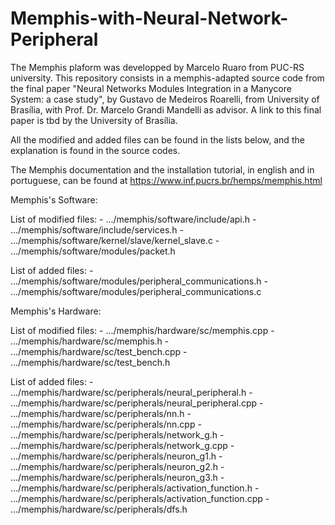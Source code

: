 # Memphis-with-Neural-Network-Peripheral
  The Memphis plaform was developped by Marcelo Ruaro from PUC-RS university. This repository consists in a memphis-adapted source code from the final paper "Neural Networks Modules Integration in a Manycore System: a case study", by Gustavo de Medeiros Roarelli, from University of Brasília, with Prof. Dr. Marcelo Grandi Mandelli as advisor. A link to this final  paper is tbd by the University of Brasília.
  
  All the modified and added  files can be found in the lists below, and the explanation is found in the source codes. 

  The Memphis documentation and the installation tutorial, in english and in portuguese, can be found at https://www.inf.pucrs.br/hemps/memphis.html

Memphis's Software:

  List of modified files:
    - .../memphis/software/include/api.h
    - .../memphis/software/include/services.h
    - .../memphis/software/kernel/slave/kernel_slave.c
    - .../memphis/software/modules/packet.h

  List of added files:
     - .../memphis/software/modules/peripheral_communications.h
     - .../memphis/software/modules/peripheral_communications.c


Memphis's Hardware:
  
  List of modified files:
    - .../memphis/hardware/sc/memphis.cpp
    - .../memphis/hardware/sc/memphis.h
    - .../memphis/hardware/sc/test_bench.cpp
    - .../memphis/hardware/sc/test_bench.h
    
  List of added files:
    - .../memphis/hardware/sc/peripherals/neural_peripheral.h
    - .../memphis/hardware/sc/peripherals/neural_peripheral.cpp
    - .../memphis/hardware/sc/peripherals/nn.h
    - .../memphis/hardware/sc/peripherals/nn.cpp
    - .../memphis/hardware/sc/peripherals/network_g.h
    - .../memphis/hardware/sc/peripherals/network_g.cpp
    - .../memphis/hardware/sc/peripherals/neuron_g1.h
    - .../memphis/hardware/sc/peripherals/neuron_g2.h
    - .../memphis/hardware/sc/peripherals/neuron_g3.h
    - .../memphis/hardware/sc/peripherals/activation_function.h
    - .../memphis/hardware/sc/peripherals/activation_function.cpp
    - .../memphis/hardware/sc/peripherals/dfs.h

    
